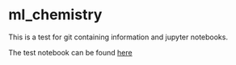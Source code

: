 # ml_chemistry

This is a test for  git containing information and jupyter notebooks.

The test notebook can be found [here](/notebook/test.ipynb)
